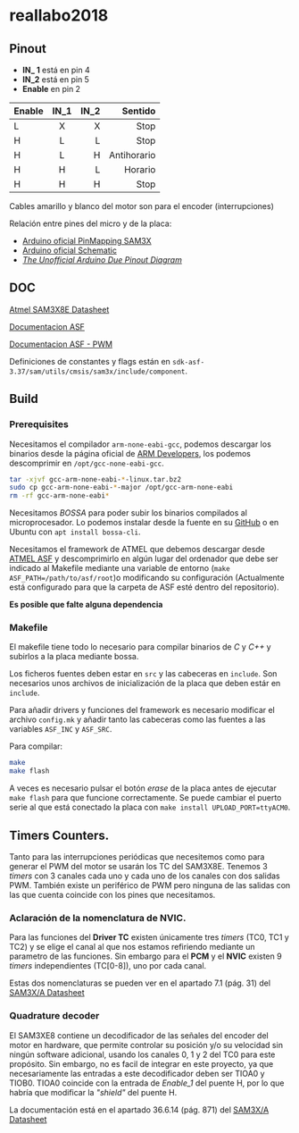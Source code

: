 # reallabo2018

## Pinout

- **IN_ 1** está en pin 4
- **IN_2** está en pin 5
- **Enable** en pin 2

| Enable    | IN\_1  | IN\_2  | Sentido      |
| ----------|:------:| ------:|-------------:|
| L         | X      | X      | Stop         |
| H         | L      | L      | Stop         |
| H         | L      | H      | Antihorario  |
| H         | H      | L      | Horario      |
| H         | H      | H      | Stop         |


Cables amarillo y blanco del motor son para el encoder (interrupciones)

Relación entre pines del micro y de la placa:
- [Arduino oficial PinMapping SAM3X](https://www.arduino.cc/en/Hacking/PinMappingSAM3X)
- [Arduino oficial Schematic](https://www.arduino.cc/en/uploads/Main/arduino-Due-schematic.pdf)
- [*The Unofficial Arduino Due Pinout Diagram*](http://www.robgray.com/temp/Due-pinout.svg)

## DOC
[Atmel SAM3X8E Datasheet][SAM3X/A Datasheet]

[Documentacion ASF](http://asf.atmel.com/docs/latest/)

[Documentacion ASF - PWM](http://asf.atmel.com/docs/latest/sam3x/html/sam_pwm_quickstart.html)

Definiciones de constantes y flags están en `sdk-asf-3.37/sam/utils/cmsis/sam3x/include/component`.

[SAM3X/A Datasheet]: http://ww1.microchip.com/downloads/en/DeviceDoc/Atmel-11057-32-bit-Cortex-M3-Microcontroller-SAM3X-SAM3A_Datasheet.pdf

## Build
### Prerequisites

Necesitamos el compilador `arm-none-eabi-gcc`, podemos descargar los binarios desde la página oficial de [ARM Developers](https://developer.arm.com/open-source/gnu-toolchain/gnu-rm/downloads), los podemos descomprimir en `/opt/gcc-none-eabi-gcc`.

```sh
tar -xjvf gcc-arm-none-eabi-*-linux.tar.bz2
sudo cp gcc-arm-none-eabi-*-major /opt/gcc-arm-none-eabi
rm -rf gcc-arm-none-eabi*
```

Necesitamos *BOSSA* para poder subir los binarios compilados al microprocesador. Lo podemos instalar desde la fuente en su [GitHub](https://github.com/shumatech/BOSSA) o en Ubuntu con `apt install bossa-cli`.

Necesitamos el framework de ATMEL que debemos descargar desde [ATMEL ASF] y descomprimirlo en algún lugar del ordenador que debe ser indicado al Makefile mediante una variable de entorno (`make ASF_PATH=/path/to/asf/root`)o modificando su configuración (Actualmente está configurado para que la carpeta de ASF esté dentro del repositorio).

**Es posible que falte alguna dependencia**

[ATMEL ASF]: https://www.microchip.com/avr-support/advanced-software-framework-(asf)

### Makefile
El makefile tiene todo lo necesario para compilar binarios de *C* y *C++* y subirlos a la placa mediante bossa.

Los ficheros fuentes deben estar en `src` y las cabeceras en `include`. Son necesarios unos archivos de inicialización de la placa que deben estár en `include`.

Para añadir drivers y funciones del framework es necesario modificar el archivo `config.mk` y añadir tanto las cabeceras como las fuentes a las variables `ASF_INC` y `ASF_SRC`.

Para compilar:
```sh
make
make flash
```

A veces es necesario pulsar el botón *erase* de la placa antes de ejecutar `make flash` para que funcione correctamente. Se puede cambiar el puerto serie al que está conectado la placa con `make install UPLOAD_PORT=ttyACM0`.

## Timers Counters.
Tanto para las interrupciones periódicas que necesitemos como para generar el PWM del motor se usarán los TC del SAM3X8E.
Tenemos 3 *timers* con 3 canales cada uno y cada uno de los canales con dos salidas PWM. También existe un periférico de PWM pero ninguna de las salidas con las que cuenta coincide con los pines que necesitamos.

### Aclaración de la nomenclatura de NVIC.
Para las funciones del **Driver TC** existen únicamente tres *timers* (TC0, TC1 y TC2) y se elige el canal al que nos estamos refiriendo mediante un parametro de las funciones. Sin embargo para el **PCM** y el **NVIC** existen 9 *timers* independientes (TC[0-8]), uno por cada canal.

Estas dos nomenclaturas se pueden ver en el apartado 7.1 (pág. 31) del [SAM3X/A Datasheet]

### Quadrature decoder
El SAM3XE8 contiene un decodificador de las señales del encoder del motor en hardware, que permite controlar su posición y/o su velocidad sin ningún software adicional, usando los canales 0, 1 y 2 del TC0 para este propósito. Sin embargo, no es facil de integrar en este proyecto, ya que necesariamente las entradas a este decodificador deben ser TIOA0 y TIOB0.
TIOA0 coincide con la entrada de *Enable_1* del puente H, por lo que habría que modificar la *"shield"* del puente H.

La documentación está en el apartado 36.6.14 (pág. 871) del [SAM3X/A Datasheet]
